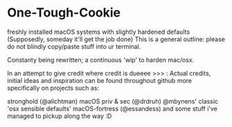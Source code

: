 #  One-Tough-Cookie
freshly installed macOS systems with slightly hardened defaults
(Supposedly, someday it'll get the job done)
This is a general outline: please do not blindly copy/paste stuff into ur terminal. 

Constanty being rewritten; a continuous 'wip' to harden mac/osx.

In an attempt to give credit where credit is dueeee >>> :
Actual credits, initial ideas and inspiration can be found throughout github
more specifically on projects such as:

stronghold (@alichtman)
macOS priv & sec (@drdruh) 
@mbynens' classic 'osx sensible defaults'
macOS-fortress (@essandess)
and some stuff i've managed to pickup along the way :D
